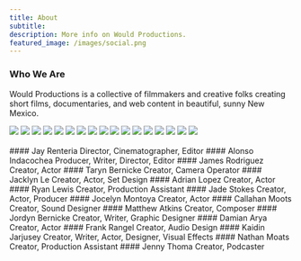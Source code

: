```yaml
---
title: About
subtitle:
description: More info on Would Productions.
featured_image: /images/social.png
---
```


### Who We Are

Would Productions is a collective of filmmakers and creative folks creating short films, documentaries, and web content in beautiful, sunny New Mexico.

<div class="gallery" data-columns="3">
	<img src="/images/about/jay.jpg">
	<img src="/images/about/jacklyn.jpg">
	<img src="/images/about/james.jpg">
	<img src="/images/about/jade.jpg">
	<img src="/images/about/alonso.jpg">
	<img src="/images/about/ryan.jpg">
	<img src="/images/about/taryn.jpg">
	<img src="/images/about/jocelyn.jpg">
	<img src="/images/about/cal.jpg">
	<img src="/images/about/adrian.jpg">
	<img src="/images/about/mattkins.jpg">
	<img src="/images/about/jordyn.jpg">
	<img src="/images/about/nater.jpg">
	<img src="/images/about/jenny.jpg">
	<img src="/images/about/damian.jpg">
	<img src="/images/about/kaidin.jpg">
	<img src="/images/about/frank.jpg">
</div>

<br>
<div class="two-col" markdown="1">
#### Jay Renteria
Director, Cinematographer, Editor
#### Alonso Indacochea
Producer, Writer, Director, Editor
#### James Rodriguez
Creator, Actor
#### Taryn Bernicke
Creator, Camera Operator
#### Jacklyn Le
Creator, Actor, Set Design
#### Adrian Lopez
Creator, Actor
#### Ryan Lewis
Creator, Production Assistant
#### Jade Stokes
Creator, Actor, Producer
#### Jocelyn Montoya
Creator, Actor
#### Callahan Moots
Creator, Sound Designer
#### Matthew Atkins
Creator, Composer
#### Jordyn Bernicke
Creator, Writer, Graphic Designer
#### Damian Arya
Creator, Actor
#### Frank Rangel
Creator, Audio Design
#### Kaidin Jarjusey
Creator, Writer, Actor, Designer, Visual Effects
#### Nathan Moats
Creator, Production Assistant
#### Jenny Thoma
Creator, Podcaster
<br>
<br>
<br>
<br>
<br>
</div>
